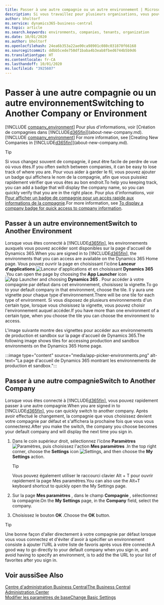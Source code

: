 ```yaml
---
title: Passer à une autre compagnie ou un autre environnement | Microsoft Docs
description: Si vous travaillez pour plusieurs organisations, vous pouvez rapidement passer d'un environnement et d'une compagnie à l'autre.
author: bholtorf
ms.service: dynamics365-business-central
ms.topic: article
ms.search.keywords: environments, companies, tenants, organization
ms.date: 10/01/2020
ms.author: bholtorf
ms.openlocfilehash: 24ea6b353a22ae00ca98901c080c031870f66168
ms.sourcegitcommit: ddbb5cede750df1baba4b3eab8fbed6744b5b9d6
ms.translationtype: HT
ms.contentlocale: fr-CA
ms.lasthandoff: 10/01/2020
ms.locfileid: "3925607"
---
```

# <a name="switching-to-another-company-or-environment"></a><span data-ttu-id="9fdfa-103">Passer à une autre compagnie ou un autre environnement</span><span class="sxs-lookup"><span data-stu-id="9fdfa-103">Switching to Another Company or Environment</span></span>

<span data-ttu-id="9fdfa-104">[!INCLUDE [company_environment](includes/company_environment.md)] Pour plus d'informations, voir [Création de compagnies dans [!INCLUDE[d365fin](includes/d365fin_md.md)]](about-new-company.md).</span><span class="sxs-lookup"><span data-stu-id="9fdfa-104">[!INCLUDE [company_environment](includes/company_environment.md)] For more information, see [Creating New Companies in [!INCLUDE[d365fin](includes/d365fin_md.md)]](about-new-company.md).</span></span>  

> [!TIP]
> <span data-ttu-id="9fdfa-105">Si vous changez souvent de compagnie, il peut être facile de perdre de vue où vous êtes.</span><span class="sxs-lookup"><span data-stu-id="9fdfa-105">If you often switch between companies, it can be easy to lose track of where you are.</span></span> <span data-ttu-id="9fdfa-106">Pour vous aider à garder le fil, vous pouvez ajouter un badge qui affichera le nom de la compagnie, afin que vous puissiez rapidement vérifier que vous êtes au bon endroit.</span><span class="sxs-lookup"><span data-stu-id="9fdfa-106">To help you keeping track, you can add a badge that will display the company name, so you can quickly verify that you are in the right place.</span></span> <span data-ttu-id="9fdfa-107">Pour plus d'informations, voir [Pour afficher un badge de compagnie pour un accès rapide aux informations de la compagnie](ui-change-basic-settings.md#to-display-a-company-badge-for-quick-access-to-company-information).</span><span class="sxs-lookup"><span data-stu-id="9fdfa-107">For more information, see [To display a company badge for quick access to company information](ui-change-basic-settings.md#to-display-a-company-badge-for-quick-access-to-company-information).</span></span>

## <a name="switch-to-another-environment"></a><span data-ttu-id="9fdfa-108">Passer à un autre environnement</span><span class="sxs-lookup"><span data-stu-id="9fdfa-108">Switch to Another Environment</span></span>

<span data-ttu-id="9fdfa-109">Lorsque vous êtes connecté à [!INCLUDE[d365fin](includes/d365fin_md.md)], les environnements auxquels vous pouvez accéder sont disponibles sur la page d'accueil de Dynamics 365.</span><span class="sxs-lookup"><span data-stu-id="9fdfa-109">When you are signed in to [!INCLUDE[d365fin](includes/d365fin_md.md)], the environments that you can access are available on the Dynamics 365 Home page.</span></span> <span data-ttu-id="9fdfa-110">Vous pouvez ouvrir la page en choisissant l'icône **Lanceur d'applications** ![Lanceur d'applications](media/app-launcher-icon.png "Le lanceur d'applications donne accès à plus de fonctionnalités") et en choisissant **Dynamics 365** .</span><span class="sxs-lookup"><span data-stu-id="9fdfa-110">You can open the page by choosing the **App Launcher** icon ![App Launcher](media/app-launcher-icon.png "The App Launcher provides access to more features") and choosing **Dynamics 365** .</span></span> <span data-ttu-id="9fdfa-111">Pour accéder à votre compagnie par défaut dans cet environnement, choisissez la vignette.</span><span class="sxs-lookup"><span data-stu-id="9fdfa-111">To go to your default company in that environment, choose the tile.</span></span> <span data-ttu-id="9fdfa-112">Il y aura une vignette pour chaque type d'environnement.</span><span class="sxs-lookup"><span data-stu-id="9fdfa-112">There will be one tile for each type of environment.</span></span> <span data-ttu-id="9fdfa-113">Si vous disposez de plusieurs environnements d'un certain type, lorsque vous choisissez la vignette, vous pouvez choisir l'environnement auquel accéder.</span><span class="sxs-lookup"><span data-stu-id="9fdfa-113">If you have more than one environment of a certain type, when you choose the tile you can choose the environment to access.</span></span>

<span data-ttu-id="9fdfa-114">L'image suivante montre des vignettes pour accéder aux environnements de production et sandbox sur la page d'accueil de Dynamics 365.</span><span class="sxs-lookup"><span data-stu-id="9fdfa-114">The following image shows tiles for accessing production and sandbox environments on the Dynamics 365 Home page.</span></span>

:::image type="content" source="media/app-picker-environments.png" alt-text="La page d'accueil de Dynamics 365 montrant les environnements de production et sandbox.":::

## <a name="switch-to-another-company"></a><span data-ttu-id="9fdfa-116">Passer à une autre compagnie</span><span class="sxs-lookup"><span data-stu-id="9fdfa-116">Switch to Another Company</span></span>

<span data-ttu-id="9fdfa-117">Lorsque vous êtes connecté à [!INCLUDE[d365fin](includes/d365fin_md.md)], vous pouvez rapidement passer à une autre compagnie.</span><span class="sxs-lookup"><span data-stu-id="9fdfa-117">When you are signed in to [!INCLUDE[d365fin](includes/d365fin_md.md)], you can quickly switch to another company.</span></span> <span data-ttu-id="9fdfa-118">Après avoir effectué le changement, la compagnie que vous choisissez devient votre compagnie par défaut et s'affichera la prochaine fois que vous vous connecterez.</span><span class="sxs-lookup"><span data-stu-id="9fdfa-118">After you make the switch, the company you choose becomes your default company and will display the next time you sign in.</span></span>

1. <span data-ttu-id="9fdfa-119">Dans le coin supérieur droit, sélectionnez l'icône **Paramètres** ![Paramètres](media/ui-experience/settings_icon_small.png "Icône Paramètres du tableau de bord"), puis choisissez l'action **Mes paramètres** .</span><span class="sxs-lookup"><span data-stu-id="9fdfa-119">In the top right corner, choose the **Settings** icon ![Settings](media/ui-experience/settings_icon_small.png "Settings icon for role center"), and then choose the **My Settings** action.</span></span>

    > [!TIP]
    > <span data-ttu-id="9fdfa-120">Vous pouvez également utiliser le raccourci clavier Alt + T pour ouvrir rapidement la page Mes paramètres.</span><span class="sxs-lookup"><span data-stu-id="9fdfa-120">You can also use the Alt+T keyboard shortcut to quickly open the My Settings page.</span></span>

2. <span data-ttu-id="9fdfa-121">Sur la page **Mes paramètres** , dans le champ **Compagnie** , sélectionnez la compagnie.</span><span class="sxs-lookup"><span data-stu-id="9fdfa-121">On the **My Settings** page, in the **Company** field, select the company.</span></span>  
3. <span data-ttu-id="9fdfa-122">Choisissez le bouton **OK** .</span><span class="sxs-lookup"><span data-stu-id="9fdfa-122">Choose the **OK** button.</span></span>

> [!TIP]
> <span data-ttu-id="9fdfa-123">Une bonne façon d'aller directement à votre compagnie par défaut lorsque vous vous connectez et d'éviter d'avoir à spécifier un environnement consiste à ajouter l'URL à votre liste de favoris après vous être connecté.</span><span class="sxs-lookup"><span data-stu-id="9fdfa-123">A good way to go directly to your default company when you sign in, and avoid having to specify an environment, is to add the the URL to your list of favorites after you sign in.</span></span>

## <a name="see-also"></a><span data-ttu-id="9fdfa-124">Voir aussi</span><span class="sxs-lookup"><span data-stu-id="9fdfa-124">See Also</span></span>

[<span data-ttu-id="9fdfa-125">Centre d'administration Business Central</span><span class="sxs-lookup"><span data-stu-id="9fdfa-125">The Business Central Administration Center</span></span>](/dynamics365/business-central/dev-itpro/administration/tenant-admin-center)  
[<span data-ttu-id="9fdfa-126">Modifier les paramètres de base</span><span class="sxs-lookup"><span data-stu-id="9fdfa-126">Change Basic Settings</span></span>](ui-change-basic-settings.md)  
